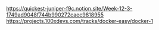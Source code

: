 https://quickest-juniper-f9c.notion.site/Week-12-3-1749ad9048f744b990272caec9818955
https://projects.100xdevs.com/tracks/docker-easy/docker-1
